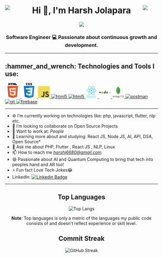 <h1 align="center"> 
     <img align="left" src = "https://github.com/7oSkaaa/7oSkaaa/blob/main/Images/about_me.gif?raw=true" width = 50px>
     Hi 👋, I'm Harsh Jolapara 
<img align="right" src = "https://github.com/7oSkaaa/7oSkaaa/blob/main/Images/Programming_Languages.gif" width = 50px>
</h1>

<div align="center">
<picture> <img align="center" src="https://github.com/7oSkaaa/7oSkaaa/blob/main/Images/Right_Side.gif" width = 350px></picture>
</div>
<!-- <h3 align="center">Proficient Web Developer</h3> -->
<h3 align="center">Software Engineer 💻 Passionate about continuous growth and development.</h3>
<!-- <h4 align="center">React JS & Node JS  Enthusiastic</h4> -->

<!--<p align="left"> <img src="https://komarev.com/ghpvc/?username=harshj-1703&label=Profile%20views&color=0e75b6&style=flat" alt="harshj-1703" /> </p>-->

---

<h2 align="left">:hammer_and_wrench: Technologies and Tools I use:</h2>
<p align="left">
    <a href="https://www.w3.org/html/" target="_blank"> <img src="https://raw.githubusercontent.com/devicons/devicon/master/icons/html5/html5-original-wordmark.svg" alt="html5" width="50" height="50"/> </a>
    <a href="https://www.w3schools.com/css/" target="_blank"> <img src="https://raw.githubusercontent.com/devicons/devicon/master/icons/css3/css3-original-wordmark.svg" alt="css3" width="50" height="50"/> </a>
<!-- <a href="https://sass-lang.com" target="_blank"> <img src="https://raw.githubusercontent.com/devicons/devicon/master/icons/sass/sass-original.svg" alt="sass" width="40" height="40"/> </a> -->
    <a href="https://developer.mozilla.org/en-US/docs/Web/JavaScript" target="_blank"> <img src="https://raw.githubusercontent.com/devicons/devicon/master/icons/javascript/javascript-original.svg" alt="javascript" width="40" height="40"/> </a>
     <a href="https://www.php.net/" target="_blank"> <img src="https://upload.wikimedia.org/wikipedia/commons/thumb/2/27/PHP-logo.svg/1200px-PHP-logo.svg.png" alt="html5" width="60" height="40"/> </a>
     <a href="https://flutter.dev/" target="_blank"> <img src="https://cdn-images-1.medium.com/v2/resize:fit:1200/1*5-aoK8IBmXve5whBQM90GA.png" alt="html5" width="40" height="40"/> </a>
<!-- <a href="https://webpack.js.org/" target="_blank"> <img src="https://www.vectorlogo.zone/logos/js_webpack/js_webpack-icon.svg" alt="webpack" width="40" height="40"/> </a> -->
<a href="https://reactjs.org/" target="_blank"> <img src="https://raw.githubusercontent.com/devicons/devicon/master/icons/react/react-original-wordmark.svg" alt="react" width="40" height="40"/> </a>
<!-- <a href="https://www.gatsbyjs.com/" target="_blank"> <img src="https://www.vectorlogo.zone/logos/gatsbyjs/gatsbyjs-icon.svg" alt="gatsby" width="40" height="40"/> </a> -->
      <a href="https://nodejs.org" target="_blank"> <img src="https://raw.githubusercontent.com/devicons/devicon/master/icons/nodejs/nodejs-original-wordmark.svg" alt="nodejs" width="40" height="40"/> </a>
<!--     <a href="https://expressjs.com" target="_blank"> <img src="https://raw.githubusercontent.com/devicons/devicon/master/icons/express/express-original-wordmark.svg" alt="express" width="40" height="40"/> </a> -->
    <a href="https://www.mongodb.com/" target="_blank"> <img src="https://raw.githubusercontent.com/devicons/devicon/master/icons/mongodb/mongodb-original-wordmark.svg" alt="mongodb" width="40" height="40"/> </a>
<a href="https://www.postman.com/" target="_blank"> <img src="https://www.vectorlogo.zone/logos/getpostman/getpostman-icon.svg" alt="postman" width="40" height="40"/> </a>
<a href="https://git-scm.com/" target="_blank"> <img src="https://www.vectorlogo.zone/logos/git-scm/git-scm-icon.svg" alt="git" width="40" height="40"/> </a>
<!-- <a href="https://azure.microsoft.com/en-us/" target="_blank"> <img src="https://www.vectorlogo.zone/logos/microsoft_azure/microsoft_azure-icon.svg" alt="azure" width="40" height="40"/> </a> -->
<!--  <a href="https://cloud.google.com/" target="_blank"> <img src="https://www.vectorlogo.zone/logos/google_cloud/google_cloud-icon.svg" alt="google cloud" width="40" height="40"/> </a> -->
 <a href="https://firebase.google.com/" target="_blank"> <img src="https://www.vectorlogo.zone/logos/firebase/firebase-icon.svg" alt="firebase" width="40" height="40"/> </a>
    </p>
    
---

- ⚙️ I’m currently working on technologies like: php, javascript, flutter, nlp etc.
- 👯 I’m looking to collaborate on Open Source Projects
- 💅 Want to work at: *People*
- 🌱 Learning more about and studying: React JS, Node JS, AI, API, DSA, Open Source*
- 💬 Ask me about PHP, Flutter , React JS , NLP, Linux
- 📫 How to reach me *harshj6680@gmail.com*
- 😄 Passionate about AI and Quantum Computing to bring that tech into peoples hand and AR too!
- ⚡ Fun fact Love Tech Jokes😂
- LinkedIn:
[![Linkedin Badge](https://img.shields.io/badge/-harsh_jolapara-blue?style=flat-square&logo=Linkedin&logoColor=white&link=https://www.linkedin.com/in/harsh-jolapara-a63b99205/)](https://www.linkedin.com/in/harsh-jolapara-a63b99205/)

---

<div align="center">

## Top Languages

![Top Langs](https://github-readme-stats.vercel.app/api/top-langs/?username=harshj-1703&layout=compact&theme=radical)

<b>Note</b>: Top languages is only a metric of the languages my public code consists of and doesn't reflect experience or skill level.


<!--
## Statistics

![Harsh's GitHub stats](https://github-readme-stats.vercel.app/api?username=harshj-1703&show_icons=true&theme=radical)
-->
## Commit Streak

![GitHub Streak](https://github-readme-streak-stats.herokuapp.com?user=harshj-1703&tshow_icons=true&theme=radical)

     
</div>
